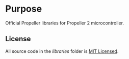 # Purpose
Official Propeller libraries for Propeller 2 microcontroller.

## License
All source code in the _libraries_ folder is [MIT Licensed](https://github.com/parallaxinc/propeller/wiki/Propeller-Object-License-(MIT)).
